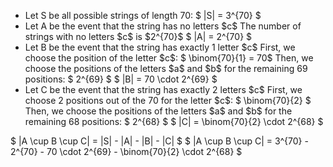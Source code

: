 <ul>
<li> Let S be all possible strings of length 70: $ |S| = 3^{70} $
	<li> Let A be the event that the string has no letters $c$ 
The number of strings with no letters $c$ is $2^{70}$ 
$ |A| = 2^{70} $
	<li> Let B be the event that the string has exactly 1 letter $c$ 
First, we choose the position of the letter $c$: $ \binom{70}{1} = 70$ 
Then, we choose the positions of the letters $a$ and $b$ for the remaining 69 positions: $ 2^{69} $ 
$ |B| = 70 \cdot 2^{69} $
	<li> Let C be the event that the string has exactly 2 letters $c$ 
First, we choose 2 positions out of the 70 for the letter $c$: $ \binom{70}{2} $ 
Then, we choose the positions of the letters $a$ and $b$ for the remaining 68 positions: $ 2^{68} $ 
$ |C| = \binom{70}{2} \cdot 2^{68} $
</ul>
$ |A \cup B \cup C| = |S| - |A| - |B| - |C| $ 
$ |A \cup B \cup C| = 3^{70} - 2^{70} - 70 \cdot 2^{69} - \binom{70}{2} \cdot 2^{68} $
